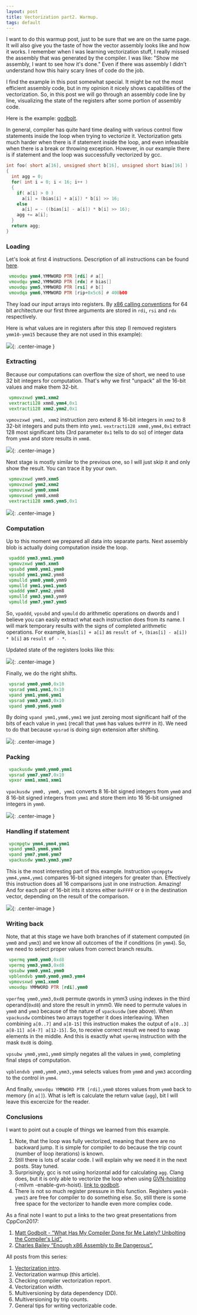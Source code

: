 ```yaml
---
layout: post
title: Vectorization part2. Warmup.
tags: default
---
```


I want to do this warmup post, just to be sure that we are on the same page. It will also give you the taste of how the vector assembly looks like and how it works.
I remember when I was learning vectorization stuff, I really missed the assembly that was generated by the compiler. I was like: "Show me assembly, I want to see how it's done." Even if there was assembly I didn't understand how this hairy scary lines of code do the job.


I find the example in this post somewhat special. It might be not the most efficient assembly code, but in my opinion it nicely shows capabilities of the vectorization. So, in this post we will go through an assembly code line by line, visualizing the state of the registers after some portion of assembly code.

Here is the example: [godbolt](https://godbolt.org/#g:!((g:!((g:!((h:codeEditor,i:(j:1,source:'int+foo(+short+a%5B16%5D,+unsigned+short+b%5B16%5D,+unsigned+short+bias%5B16%5D+)%0A%7B%0A++++int+agg+%3D+0%3B%0A++++for(+int+i+%3D+0%3B+i+%3C+16%3B+i%2B%2B+)%0A++++%7B+%0A%09%09if(+a%5Bi%5D+%3E+0+)+%0A%09%09%09a%5Bi%5D+%3D+(bias%5Bi%5D+%2B+a%5Bi%5D)+*+b%5Bi%5D+%3E%3E+16%3B+%0A%09%09else+%0A%09%09%09a%5Bi%5D+%3D+-+((bias%5Bi%5D+-+a%5Bi%5D)+*+b%5Bi%5D+%3E%3E+16)%3B+%0A%09%09agg+%2B%3D+a%5Bi%5D%3B+%0A%09%7D%0A++++return+agg%3B%0A%7D'),l:'5',n:'0',o:'C%2B%2B+source+%231',t:'0')),header:(),k:50,l:'4',m:100,n:'0',o:'',s:0,t:'0'),(g:!((h:compiler,i:(compiler:gsnapshot,filters:(b:'0',binary:'1',commentOnly:'0',demangle:'0',directives:'0',execute:'1',intel:'0',trim:'0'),libs:!(),options:'-O3+-march%3Dcore-avx2',source:1),l:'5',n:'0',o:'x86-64+gcc+(trunk)+(Editor+%231,+Compiler+%231)',t:'0')),k:50,l:'4',n:'0',o:'',s:0,t:'0')),l:'2',n:'0',o:'',t:'0')),version:4).

In general, compiler has quite hard time dealing with various control flow statements inside the loop when trying to vectorize it. Vectorization gets much harder when there is if statement inside the loop, and even infeasible when there is a break or throwing exception. However, in our example there is if statement and the loop was successfully vectorized by gcc.
```cpp
int foo( short a[16], unsigned short b[16], unsigned short bias[16] )
{
  int agg = 0;
  for( int i = 0; i < 16; i++ )
  { 
    if( a[i] > 0 ) 
      a[i] = (bias[i] + a[i]) * b[i] >> 16; 
    else 
      a[i] = - ((bias[i] - a[i]) * b[i] >> 16); 
    agg += a[i]; 
  }
  return agg;
}
```
### Loading

Let's look at first 4 instructions. Description of all instructions can be found [here](https://www.intel.com/content/dam/www/public/us/en/documents/manuals/64-ia-32-architectures-software-developer-instruction-set-reference-manual-325383.pdf).
```asm
 vmovdqu ymm4,YMMWORD PTR [rdi] # a[]
 vmovdqu ymm2,YMMWORD PTR [rdx] # bias[]
 vmovdqu ymm5,YMMWORD PTR [rsi] # b[]
 vmovdqa ymm6,YMMWORD PTR [rip+0x5c6] # 400b00
```
They load our input arrays into registers. By [x86 calling conventions](https://en.wikipedia.org/wiki/X86_calling_conventions) for 64 bit architecture our first three arguments are stored in `rdi`, `rsi` and `rdx` respectively.

Here is what values are in registers after this step (I removed registers `ymm10-ymm15` because they are not used in this example):

![](/img/posts/VectorizationWarmup/Loading.png){: .center-image }

### Extracting

Because our computations can overflow the size of short, we need to use 32 bit integers for computation. That's why we first "unpack" all the 16-bit values and make them 32-bit.

```asm
 vpmovzxwd ymm1,xmm2
 vextracti128 xmm8,ymm4,0x1
 vextracti128 xmm2,ymm2,0x1
```

`vpmovzxwd ymm1, xmm2` instruction zero extend 8 16-bit integers in `xmm2` to 8 32-bit integers and puts them into `ymm1`.
`vextracti128 xmm8,ymm4,0x1` extract 128 most significant bits (3rd parameter `0x1` tells to do so) of integer data from `ymm4` and store results in `xmm8`.

![](/img/posts/VectorizationWarmup/Extracting1.png){: .center-image }

Next stage is mostly similar to the previous one, so I will just skip it and only show the result. You can trace it by your own.

```asm
 vpmovzxwd ymm9,xmm5
 vpmovzxwd ymm2,xmm2
 vpmovsxwd ymm0,xmm4
 vpmovsxwd ymm8,xmm8
 vextracti128 xmm5,ymm5,0x1
```

![](/img/posts/VectorizationWarmup/Extracting2.png){: .center-image }

### Computation

Up to this moment we prepared all data into separate parts. Next assembly blob is actually doing computation inside the loop.

```asm
 vpaddd ymm3,ymm1,ymm0
 vpmovzxwd ymm5,xmm5
 vpsubd ymm0,ymm1,ymm0
 vpsubd ymm1,ymm2,ymm8
 vpmulld ymm0,ymm0,ymm9
 vpmulld ymm1,ymm1,ymm5
 vpaddd ymm7,ymm2,ymm8
 vpmulld ymm3,ymm3,ymm9
 vpmulld ymm7,ymm7,ymm5
```

So, `vpaddd`, `vpsubd` and `vpmuld` do arithmetic operations on dwords and I believe you can easily extract what each instruction does from its name. I will mark temporary results with the signs of completed arithmetic operations. For example, `bias[i] + a[i]` as `result of +`, `(bias[i] - a[i]) * b[i]` as `result of - *`.

Updated state of the registers looks like this:

![](/img/posts/VectorizationWarmup/Computation.png){: .center-image }

Finally, we do the right shifts.
```asm
 vpsrad ymm0,ymm0,0x10
 vpsrad ymm1,ymm1,0x10
 vpand ymm1,ymm6,ymm1
 vpsrad ymm3,ymm3,0x10
 vpand ymm0,ymm6,ymm0
```

By doing `vpand ymm1,ymm6,ymm1` we just zeroing most significant half of the bits of each value in `ymm1` (recall that `ymm6` has values `0xFFFF` in it). We need to do that because `vpsrad` is doing sign extension after shifting.

![](/img/posts/VectorizationWarmup/Shifting.png){: .center-image }

### Packing

```asm
 vpackusdw ymm0,ymm0,ymm1
 vpsrad ymm7,ymm7,0x10
 vpxor xmm1,xmm1,xmm1
```
`vpackusdw ymm0, ymm0, ymm1` converts 8 16-bit signed integers from `ymm0` and 8 16-bit signed integers from `ymm1` and store them into 16 16-bit unsigned integers in `ymm0`. 

![](/img/posts/VectorizationWarmup/Packing.png){: .center-image }

### Handling if statement

```asm
 vpcmpgtw ymm4,ymm4,ymm1
 vpand ymm3,ymm6,ymm3
 vpand ymm7,ymm6,ymm7
 vpackusdw ymm3,ymm3,ymm7
```

This is the most interesting part of this example. Instruction `vpcmpgtw ymm4,ymm4,ymm1` compares 16-bit signed integers for greater than. Effectively this instruction does all 16 comparisons just in one instruction. Amazing!
And for each pair of 16-bit ints it stores either `0xFFFF` or `0` in the destination vector, depending on the result of the comparison.

![](/img/posts/VectorizationWarmup/IfStatement.png){: .center-image }

### Writing back

Note, that at this stage we have both branches of if statement computed (in `ymm0` and `ymm3`) and we know all outcomes of the if conditions (in `ymm4`). So, we need to select proper values from correct branch results.

```asm
 vpermq ymm0,ymm0,0xd8
 vpermq ymm3,ymm3,0xd8
 vpsubw ymm0,ymm1,ymm0
 vpblendvb ymm0,ymm0,ymm3,ymm4
 vpmovsxwd ymm1,xmm0
 vmovdqu YMMWORD PTR [rdi],ymm0
```

`vperfmq ymm0,ymm3,0xd8` permute qwords in ymm3 using indexes in the third operand(`0xd8`) and store the result in ymm0. We need to permute values in `ymm0` and `ymm3` because of the nature of `vpackusdw` (see above). When `vpackusdw` combines two arrays together it does interleaving. When combining `a[0..7]` and `a[8-15]` this instruction makes the output of `a[0..3] a[8-11] a[4-7] a[12-15]`. So, to receive correct result we need to swap elements in the middle. And this is exactly what `vpermq` instruction with the mask `0xd8` is doing.

`vpsubw ymm0,ymm1,ymm0` simply negates all the values in `ymm0`, completing final steps of computation.

`vpblendvb ymm0,ymm0,ymm3,ymm4` selects values from `ymm0` and `ymm3` according to the control in `ymm4`.

And finally, `vmovdqu YMMWORD PTR [rdi],ymm0` stores values from `ymm0` back to memory (in `a[]`).
What is left is calculate the return value (`agg`), bit I will leave this excercize for the reader. 

### Conclusions

I want to point out a couple of things we learned from this example.
1. Note, that the loop was fully vectorized, meaning that there are no backward jump. It is simple for compiler to do because the trip count (number of loop iterations) is known.
2. Still there is lots of scalar code. I will explain why we need it in the next posts. Stay tuned.
3. Surprisingly, gcc is not using horizontal add for calculating `agg`. Clang does, but it is only able to vectorize the loop when using [GVN-hoisting](https://www.youtube.com/watch?v=GB3OpqSwuUw) (-mllvm -enable-gvn-hoist). [link to godbolt](https://godbolt.org/#g:!((g:!((g:!((h:codeEditor,i:(j:1,source:%27int+foo(+short+a%5B16%5D,+unsigned+short+b%5B16%5D,+unsigned+short+bias%5B16%5D+)%0A%7B%0A++++int+agg+%3D+0%3B%0A++++for(+int+i+%3D+0%3B+i+%3C+16%3B+i%2B%2B+)%0A++++%7B+%0A%09%09if(+a%5Bi%5D+%3E+0+)+%0A%09%09%09a%5Bi%5D+%3D+(bias%5Bi%5D+%2B+a%5Bi%5D)+*+b%5Bi%5D+%3E%3E+16%3B+%0A%09%09else+%0A%09%09%09a%5Bi%5D+%3D+-+((bias%5Bi%5D+-+a%5Bi%5D)+*+b%5Bi%5D+%3E%3E+16)%3B+%0A%09%09agg+%2B%3D+a%5Bi%5D%3B+%0A%09%7D%0A++++return+agg%3B%0A%7D%27),l:%275%27,n:%270%27,o:%27C%2B%2B+source+%231%27,t:%270%27)),header:(),k:33.333333333333336,l:%274%27,m:100,n:%270%27,o:%27%27,s:0,t:%270%27),(g:!((h:compiler,i:(compiler:gsnapshot,filters:(b:%270%27,binary:%271%27,commentOnly:%270%27,demangle:%270%27,directives:%270%27,execute:%271%27,intel:%270%27,trim:%270%27),libs:!(),options:%27-O3+-march%3Dcore-avx2%27,source:1),l:%275%27,n:%270%27,o:%27x86-64+gcc+(trunk)+(Editor+%231,+Compiler+%231)%27,t:%270%27)),k:33.333333333333336,l:%274%27,n:%270%27,o:%27%27,s:0,t:%270%27),(g:!((h:compiler,i:(compiler:clang_trunk,filters:(b:%270%27,binary:%271%27,commentOnly:%270%27,demangle:%270%27,directives:%270%27,execute:%271%27,intel:%270%27,trim:%270%27),libs:!(),options:%27-O3+-march%3Dcore-avx2+-mllvm+-enable-gvn-hoist%27,source:1),l:%275%27,n:%270%27,o:%27x86-64+clang+(trunk)+(Editor+%231,+Compiler+%232)%27,t:%270%27)),k:33.33333333333333,l:%274%27,n:%270%27,o:%27%27,s:0,t:%270%27)),l:%272%27,n:%270%27,o:%27%27,t:%270%27)),version:4).
4. There is not so much register pressure in this function. Registers `ymm10-ymm15` are free for compiler to do something else. So, still there is some free space for the vectorizer to handle even more complex code.

As a final note I want to put a links to the two great presentations from CppCon2017:
1. [Matt Godbolt - “What Has My Compiler Done for Me Lately? Unbolting the Compiler's Lid”.](https://www.youtube.com/watch?v=bSkpMdDe4g4&list=PLHTh1InhhwT6bwIpRk0ZbCA0N2p1taxd6&index=5)
2. [Charles Bailey “Enough x86 Assembly to Be Dangerous”.](https://www.youtube.com/watch?v=IfUPkUAEwrk&index=34&list=PLHTh1InhhwT6bwIpRk0ZbCA0N2p1taxd6)


All posts from this series:
1. [Vectorization intro](https://dendibakh.github.io/blog/2017/10/24/Vectorization_part1).
2. Vectorization warmup (this article).
3. Checking compiler vectorization report.
4. Vectorization width.
5. Multiversioning by data dependency (DD).
6. Multiversioning by trip counts.
7. General tips for writing vectorizable code.
